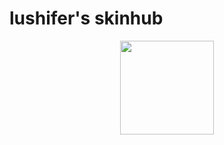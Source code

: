 # lushifer's skinhub
<p align="center">
<a href="https://osu.ppy.sh/users/13356408">
  <img src="https://a.ppy.sh/13356408"  
       width="150"
       height="150"></a>
